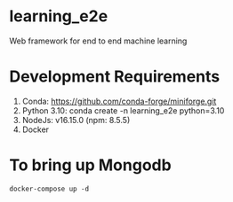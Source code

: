 # learning_e2e
Web framework for end to end machine learning

# Development Requirements
1. Conda: https://github.com/conda-forge/miniforge.git
2. Python 3.10: conda create -n learning_e2e python=3.10
3. NodeJs: v16.15.0 (npm: 8.5.5)
4. Docker

# To bring up Mongodb
`docker-compose up -d`
